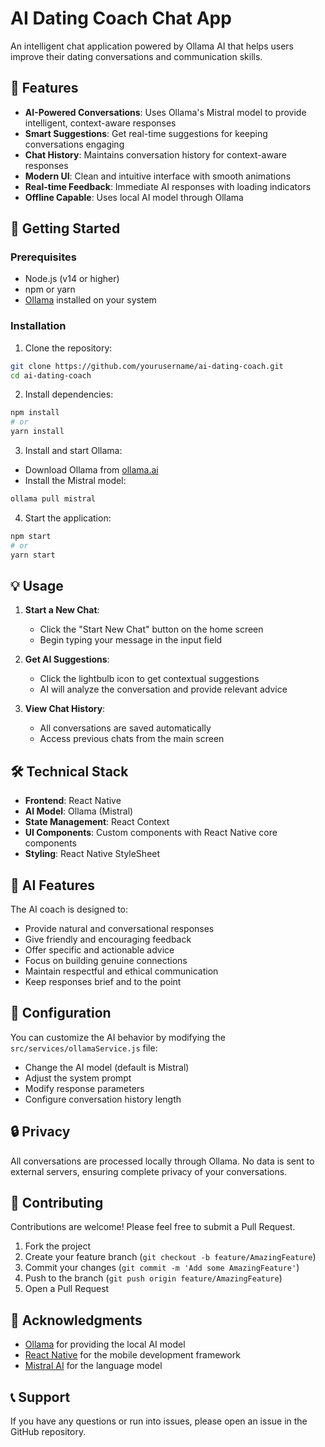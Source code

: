 # AI Dating Coach Chat App

An intelligent chat application powered by Ollama AI that helps users improve their dating conversations and communication skills.

## 🌟 Features

- **AI-Powered Conversations**: Uses Ollama's Mistral model to provide intelligent, context-aware responses
- **Smart Suggestions**: Get real-time suggestions for keeping conversations engaging
- **Chat History**: Maintains conversation history for context-aware responses
- **Modern UI**: Clean and intuitive interface with smooth animations
- **Real-time Feedback**: Immediate AI responses with loading indicators
- **Offline Capable**: Uses local AI model through Ollama

## 🚀 Getting Started

### Prerequisites

- Node.js (v14 or higher)
- npm or yarn
- [Ollama](https://ollama.ai/) installed on your system

### Installation

1. Clone the repository:
```bash
git clone https://github.com/yourusername/ai-dating-coach.git
cd ai-dating-coach
```

2. Install dependencies:
```bash
npm install
# or
yarn install
```

3. Install and start Ollama:
- Download Ollama from [ollama.ai](https://ollama.ai)
- Install the Mistral model:
```bash
ollama pull mistral
```

4. Start the application:
```bash
npm start
# or
yarn start
```

## 💡 Usage

1. **Start a New Chat**:
   - Click the "Start New Chat" button on the home screen
   - Begin typing your message in the input field

2. **Get AI Suggestions**:
   - Click the lightbulb icon to get contextual suggestions
   - AI will analyze the conversation and provide relevant advice

3. **View Chat History**:
   - All conversations are saved automatically
   - Access previous chats from the main screen

## 🛠 Technical Stack

- **Frontend**: React Native
- **AI Model**: Ollama (Mistral)
- **State Management**: React Context
- **UI Components**: Custom components with React Native core components
- **Styling**: React Native StyleSheet

## 🤖 AI Features

The AI coach is designed to:
- Provide natural and conversational responses
- Give friendly and encouraging feedback
- Offer specific and actionable advice
- Focus on building genuine connections
- Maintain respectful and ethical communication
- Keep responses brief and to the point

## 📝 Configuration

You can customize the AI behavior by modifying the `src/services/ollamaService.js` file:

- Change the AI model (default is Mistral)
- Adjust the system prompt
- Modify response parameters
- Configure conversation history length

## 🔒 Privacy

All conversations are processed locally through Ollama. No data is sent to external servers, ensuring complete privacy of your conversations.

## 🤝 Contributing

Contributions are welcome! Please feel free to submit a Pull Request.

1. Fork the project
2. Create your feature branch (`git checkout -b feature/AmazingFeature`)
3. Commit your changes (`git commit -m 'Add some AmazingFeature'`)
4. Push to the branch (`git push origin feature/AmazingFeature`)
5. Open a Pull Request

## 🙏 Acknowledgments

- [Ollama](https://ollama.ai/) for providing the local AI model
- [React Native](https://reactnative.dev/) for the mobile development framework
- [Mistral AI](https://mistral.ai/) for the language model

## 📞 Support

If you have any questions or run into issues, please open an issue in the GitHub repository. 
